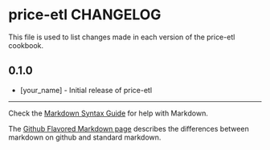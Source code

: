 price-etl CHANGELOG
===================

This file is used to list changes made in each version of the price-etl cookbook.

0.1.0
-----
- [your_name] - Initial release of price-etl

- - -
Check the [Markdown Syntax Guide](http://daringfireball.net/projects/markdown/syntax) for help with Markdown.

The [Github Flavored Markdown page](http://github.github.com/github-flavored-markdown/) describes the differences between markdown on github and standard markdown.
